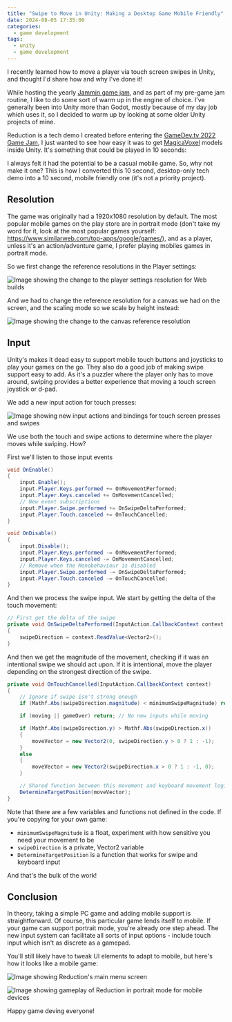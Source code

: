 ```yaml
---
title: "Swipe to Move in Unity: Making a Desktop Game Mobile Friendly"
date: 2024-08-05 17:35:00
categories:
  - game development
tags:
  - unity
  - game development
---
```


I recently learned how to move a player via touch screen swipes in Unity, and thought I'd share how and why I've done it!

While hosting the yearly [Jammin game jam](https://itch.io/jam/jammin-2024), and as part of my pre-game jam routine, I like to do some sort of warm up in the engine of choice. I've generally been into Unity more than Godot, mostly because of my day job which uses it, so I decided to warm up by looking at some older Unity projects of mine.

Reduction is a tech demo I created before entering the [GameDev.tv 2022 Game Jam](https://itch.io/jam/gamedevtv-jam-2022), I just wanted to see how easy it was to get [MagicaVoxel](https://ephtracy.github.io/) models inside Unity. It's something that could be played in 10 seconds:

<InstagramEmbed id="CiZ0aKUtenA" title="Reduction" orientation="landscape" />

I always felt it had the potential to be a casual mobile game. So, why not make it one? This is how I converted this 10 second, desktop-only tech demo into a 10 second, mobile friendly one (it's not a priority project).

## Resolution

The game was originally had a 1920x1080 resolution by default. The most popular mobile games on the play store are in portrait mode (don't take my word for it, look at the most popular games yourself: https://www.similarweb.com/top-apps/google/games/), and as a player, unless it's an action/adventure game, I prefer playing mobiles games in portrait mode.

So we first change the reference resolutions in the Player settings:

![Image showing the change to the player settings resolution for Web builds](/images/posts/reduction-player-settings.jpeg)

And we had to change the reference resolution for a canvas we had on the screen, and the scaling mode so we scale by height instead:

![Image showing the change to the canvas reference resolution](/images/posts/reduction-canvas-properties.jpg)

## Input

Unity's makes it dead easy to support mobile touch buttons and joysticks to play your games on the go. They also do a good job of making swipe support easy to add. As it's a puzzler where the player only has to move around, swiping provides a better experience that moving a touch screen joystick or d-pad.

We add a new input action for touch presses:

![Image showing new input actions and bindings for touch screen presses and swipes](/images/posts/new-input-actions-for-swipe.gif)

We use both the touch and swipe actions to determine where the player moves while swiping. How?

First we'll listen to those input events

```csharp
void OnEnable()
{
    input.Enable();
    input.Player.Keys.performed += OnMovementPerformed;
    input.Player.Keys.canceled += OnMovementCancelled;
    // New event subscriptions
    input.Player.Swipe.performed += OnSwipeDeltaPerformed;
    input.Player.Touch.canceled += OnTouchCancelled;
}

void OnDisable()
{
    input.Disable();
    input.Player.Keys.performed -= OnMovementPerformed;
    input.Player.Keys.canceled -= OnMovementCancelled;
    // Remove when the Monobehaviour is disabled
    input.Player.Swipe.performed -= OnSwipeDeltaPerformed;
    input.Player.Touch.canceled -= OnTouchCancelled;
}
```

And then we process the swipe input. We start by getting the delta of the touch movement:

```csharp
// First get the delta of the swipe
private void OnSwipeDeltaPerformed(InputAction.CallbackContext context)
{
    swipeDirection = context.ReadValue<Vector2>();
}
```

And then we get the magnitude of the movement, checking if it was an intentional swipe we should act upon. If it is intentional, move the player depending on the strongest direction of the swipe.

```csharp
private void OnTouchCancelled(InputAction.CallbackContext context)
{
    // Ignore if swipe isn't strong enough
    if (Mathf.Abs(swipeDirection.magnitude) < minimumSwipeMagnitude) return;

    if (moving || gameOver) return; // No new inputs while moving

    if (Mathf.Abs(swipeDirection.y) > Mathf.Abs(swipeDirection.x))
    {
        moveVector = new Vector2(0, swipeDirection.y > 0 ? 1 : -1);
    }
    else
    {
        moveVector = new Vector2(swipeDirection.x > 0 ? 1 : -1, 0);
    }

    // Shared function between this movement and keyboard movement logic
    DetermineTargetPosition(moveVector);
}
```

Note that there are a few variables and functions not defined in the code. If you're copying for your own game:

- `minimumSwipeMagnitude` is a float, experiment with how sensitive you need your movement to be
- `swipeDirection` is a private, Vector2 variable
- `DetermineTargetPosition` is a function that works for swipe and keyboard input

And that's the bulk of the work!

## Conclusion

In theory, taking a simple PC game and adding mobile support is straightforward. Of course, this particular game lends itself to mobile. If your game can support portrait mode, you're already one step ahead. The new input system can facilitate all sorts of input options - include touch input which isn't as discrete as a gamepad.

You'll still likely have to tweak UI elements to adapt to mobile, but here's how it looks like a mobile game:

![Image showing Reduction's main menu screen](/images/posts/reduction-mobile-title.jpg)

![Image showing gameplay of Reduction in portrait mode for mobile devices](/images/posts/reduction-mobile-game.jpg)

Happy game deving everyone!

